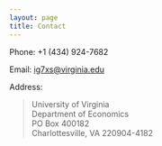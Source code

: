 ```yaml
---
layout: page
title: Contact
---
```


Phone:   +1 (434) 924-7682 

Email:   ig7xs@virginia.edu  

Address: 

> University of Virginia  
> Department of Economics  
> PO Box 400182  
> Charlottesville, VA 220904-4182
